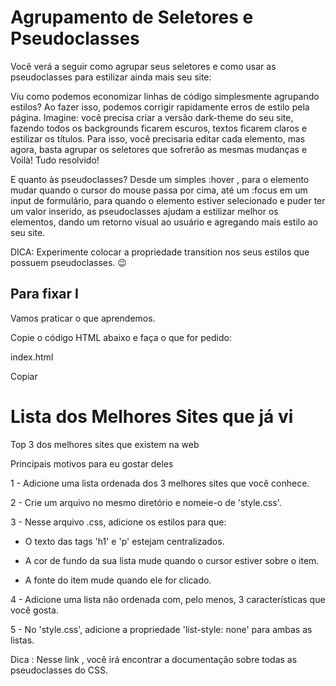 # Agrupamento de Seletores e Pseudoclasses

Você verá a seguir como agrupar seus seletores e como usar as pseudoclasses para estilizar ainda mais seu site:

Viu como podemos economizar linhas de código simplesmente agrupando estilos? Ao fazer isso, podemos corrigir rapidamente erros de estilo pela página. Imagine: você precisa criar a versão dark-theme do seu site, fazendo todos os backgrounds ficarem escuros, textos ficarem claros e estilizar os títulos. Para isso, você precisaria editar cada elemento, mas agora, basta agrupar os seletores que sofrerão as mesmas mudanças e Voilà! Tudo resolvido!

E quanto às pseudoclasses? Desde um simples :hover , para o elemento mudar quando o cursor do mouse passa por cima, até um :focus em um input de formulário, para quando o elemento estiver selecionado e puder ter um valor inserido, as pseudoclasses ajudam a estilizar melhor os elementos, dando um retorno visual ao usuário e agregando mais estilo ao seu site.

DICA: Experimente colocar a propriedade transition nos seus estilos que possuem pseudoclasses. 😉

## Para fixar I

Vamos praticar o que aprendemos.

Copie o código HTML abaixo e faça o que for pedido:

index.html

Copiar
<!DOCTYPE html>
<html lang="pt-br">
  <head>
    <meta charset="UTF-8">
    <title>Agrupando Seletores</title>
    <link rel="stylesheet" href="style.css">
  </head>
  <body>
    <h1>Lista dos Melhores Sites que já vi</h1>
    <p>Top 3 dos melhores sites que existem na web</p>
    <p>Principais motivos para eu gostar deles</p>
  </body>
</html>

1 - Adicione uma lista ordenada dos 3 melhores sites que você conhece.

2 - Crie um arquivo no mesmo diretório e nomeie-o de 'style.css'.

3 - Nesse arquivo .css, adicione os estilos para que:

- O texto das tags 'h1' e 'p' estejam centralizados.

- A cor de fundo da sua lista mude quando o cursor estiver sobre o item.

- A fonte do item mude quando ele for clicado.

4 - Adicione uma lista não ordenada com, pelo menos, 3 características que você gosta.

5 - No 'style.css', adicione a propriedade 'list-style: none' para ambas as listas.

Dica : Nesse link , você irá encontrar a documentação sobre todas as pseudoclasses do CSS.
